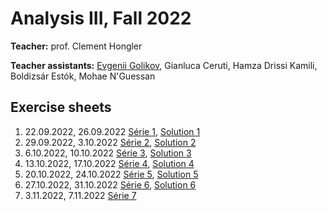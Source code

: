 # Analysis III, Fall 2022

**Teacher:** prof. Clement Hongler

**Teacher assistants:** <u>Evgenii Golikov</u>, Gianluca Ceruti, Hamza Drissi Kamili, Boldizsár Estók, Mohae N'Guessan

## Exercise sheets

1. 22.09.2022, 26.09.2022 [Série 1](/ex1.pdf), [Solution 1](/solution1.pdf)
2. 29.09.2022, 3.10.2022 [Série 2](/ex2.pdf), [Solution 2](/solution2.pdf)
3. 6.10.2022, 10.10.2022 [Série 3](/ex3.pdf), [Solution 3](/solution3.pdf)
4. 13.10.2022, 17.10.2022 [Série 4](/ex4.pdf), [Solution 4](/solution4.pdf)
5. 20.10.2022, 24.10.2022 [Série 5](/ex5.pdf), [Solution 5](/solution5.pdf)
6. 27.10.2022, 31.10.2022 [Série 6](/ex6.pdf), [Solution 6](/solution6.pdf)
7. 3.11.2022, 7.11.2022 [Série 7](/ex7.pdf)
